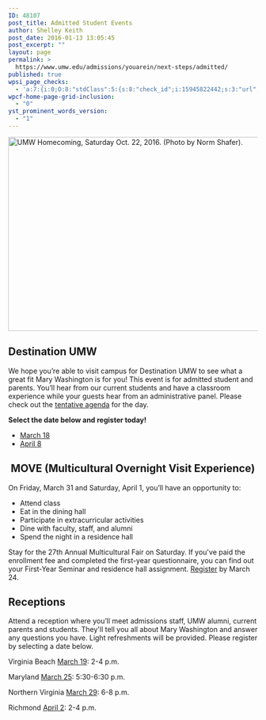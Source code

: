 ```yaml
---
ID: 48107
post_title: Admitted Student Events
author: Shelley Keith
post_date: 2016-01-13 13:05:45
post_excerpt: ""
layout: page
permalink: >
  https://www.umw.edu/admissions/youarein/next-steps/admitted/
published: true
wpsi_page_checks:
  - 'a:7:{i:0;O:8:"stdClass":5:{s:8:"check_id";i:15945822442;s:3:"url";s:59:"http://www.umw.edu/admissions/youarein/next-steps/admitted/";s:6:"status";s:8:"checking";s:6:"_links";O:8:"stdClass":1:{s:9:"pagecheck";s:65:"https://api.siteimprove.com/v1/sites/448702/pagecheck/15945822442";}s:4:"time";i:1458137028;}i:1;O:8:"stdClass":5:{s:8:"check_id";i:15945822442;s:3:"url";s:59:"http://www.umw.edu/admissions/youarein/next-steps/admitted/";s:6:"status";s:8:"checking";s:6:"_links";O:8:"stdClass":1:{s:9:"pagecheck";s:65:"https://api.siteimprove.com/v1/sites/448702/pagecheck/15945822442";}s:4:"time";i:1458137004;}i:2;O:8:"stdClass":5:{s:8:"check_id";i:15945822442;s:3:"url";s:59:"http://www.umw.edu/admissions/youarein/next-steps/admitted/";s:6:"status";s:8:"checking";s:6:"_links";O:8:"stdClass":1:{s:9:"pagecheck";s:65:"https://api.siteimprove.com/v1/sites/448702/pagecheck/15945822442";}s:4:"time";i:1458136789;}i:3;O:8:"stdClass":5:{s:8:"check_id";i:15945822442;s:3:"url";s:59:"http://www.umw.edu/admissions/youarein/next-steps/admitted/";s:6:"status";s:8:"checking";s:6:"_links";O:8:"stdClass":1:{s:9:"pagecheck";s:65:"https://api.siteimprove.com/v1/sites/448702/pagecheck/15945822442";}s:4:"time";i:1457979096;}i:4;O:8:"stdClass":5:{s:8:"check_id";i:15945822442;s:3:"url";s:59:"http://www.umw.edu/admissions/youarein/next-steps/admitted/";s:6:"status";s:8:"checking";s:6:"_links";O:8:"stdClass":1:{s:9:"pagecheck";s:65:"https://api.siteimprove.com/v1/sites/448702/pagecheck/15945822442";}s:4:"time";i:1457979041;}i:5;O:8:"stdClass":5:{s:8:"check_id";i:15945822442;s:3:"url";s:59:"http://www.umw.edu/admissions/youarein/next-steps/admitted/";s:6:"status";s:8:"checking";s:6:"_links";O:8:"stdClass":1:{s:9:"pagecheck";s:65:"https://api.siteimprove.com/v1/sites/448702/pagecheck/15945822442";}s:4:"time";i:1457550087;}i:6;O:8:"stdClass":5:{s:8:"check_id";i:15945822442;s:3:"url";s:59:"http://www.umw.edu/admissions/youarein/next-steps/admitted/";s:6:"status";s:8:"checking";s:6:"_links";O:8:"stdClass":1:{s:9:"pagecheck";s:65:"https://api.siteimprove.com/v1/sites/448702/pagecheck/15945822442";}s:4:"time";i:1457374573;}}'
wpcf-home-page-grid-inclusion:
  - "0"
yst_prominent_words_version:
  - "1"
---
```

<img class="alignleft wp-image-48254" src="http://www.umw.edu/admissions/wp-content/uploads/sites/6/2016/01/Homecoming-20-1024x669.jpg" alt="UMW Homecoming, Saturday Oct. 22, 2016. (Photo by Norm Shafer)." width="600" height="392" />
<h2>Destination UMW</h2>
We hope you’re able to visit campus for Destination UMW to see what a great fit Mary Washington is for you! This event is for admitted student and parents. You’ll hear from our current students and have a classroom experience while your guests hear from an administrative panel. Please check out the <a href="http://www.umw.edu/admissions/wp-content/uploads/sites/6/2016/01/Tentative-Agenda.pdf">tentative agenda</a> for the day.

<strong>Select the date below and register today!</strong>
<ul>
 	<li><a href="https://umw.askadmissions.net/Portal/EI/ViewDetails?gid=623577a6a4273b817c4c42afabde34a85c91d6">March 18</a></li>
 	<li><a href="https://umw.askadmissions.net/Portal/EI/ViewDetails?gid=6235774505b8175abb4cbfb591fe28118a1c8e">April 8</a></li>
</ul>
<h2> MOVE (Multicultural Overnight Visit Experience)</h2>
On Friday, March 31 and Saturday, April 1, you’ll have an opportunity to:
<ul>
 	<li>Attend class</li>
 	<li>Eat in the dining hall</li>
 	<li>Participate in extracurricular activities</li>
 	<li>Dine with faculty, staff, and alumni</li>
 	<li>Spend the night in a residence hall</li>
</ul>
Stay for the 27th Annual Multicultural Fair on Saturday. If you've paid the enrollment fee and completed the first-year questionnaire, you can find out your First-Year Seminar and residence hall assignment. <a href="https://umw.askadmissions.net/Portal/EI/ViewDetails?gid=623577491b64b41a6045088f853ed6ce0e14e6">Register</a> by March 24.
<h2>Receptions</h2>
Attend a reception where you’ll meet admissions staff, UMW alumni, current parents and students. They'll tell you all about Mary Washington and answer any questions you have. Light refreshments will be provided. Please register by selecting a date below.

Virginia Beach
<a href="https://umw.askadmissions.net/Portal/EI/ViewDetails?gid=623577a66aaf044efb45928058df1a4b6bfd70">March 19</a>: 2-4 p.m.

Maryland
<a href="https://umw.askadmissions.net/Portal/EI/ViewDetails?gid=62357772e69e1e4fb543d28cd19282d4f01997">March 25</a>: 5:30-6:30 p.m.

Northern Virginia
<a href="https://umw.askadmissions.net/Portal/EI/ViewDetails?gid=623577b921e48b7fdc40abbc91219a9bb68fe1">March 29</a>: 6-8 p.m.

Richmond
<a href="https://umw.askadmissions.net/Portal/EI/ViewDetails?gid=6235775589ecda97e443b2b96949d24974738c">April 2</a>: 2-4 p.m.

&nbsp;